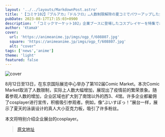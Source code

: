 ```yaml
---
layout: '../../layouts/MarkdownPost.astro'
title: '【コミケ102】『ブルアカ』『ドルフロ』…人数制限解除の夏コミでパワーアップした企業起用コスプレイヤーを大特集！【写真45枚】'
pubDate: 2023-08-17T17:15:03+0900
description: '「コミックマーケット102」企業ブースに登場したコスプレイヤーを特集でお届け！'
author: '《tama》'
cover:
  url: 'https://animeanime.jp/imgs/ogp_f/608807.jpg'
  square: 'https://animeanime.jp/imgs/ogp_f/608807.jpg'
  alt: "cover"
tags: ['news','anime']
theme: 'light'
featured: false
---
```

![cover](https://animeanime.jp/imgs/ogp_f/608807.jpg)

8月12日至13日，在东京国际展览中心举办了第102届Comic Market。本次Comic Market取消了人数限制，实际上人数大幅增加，展现出了疫情前的繁荣景象。随着参观人数的增加，企业区域也扩大到了南馆以外的西3、4馆。许多企业都雇佣了cosplayer进行宣传，积极吸引参观者。例如，像“ぶいすぽっ！”展台一样，展示了夏天的泳装设计的真人大小亚克力板，吸引了许多粉丝。

本文将特别介绍企业展台的cosplayer。

>[原文地址](https://animeanime.jp/article/2023/08/17/79323.html)  